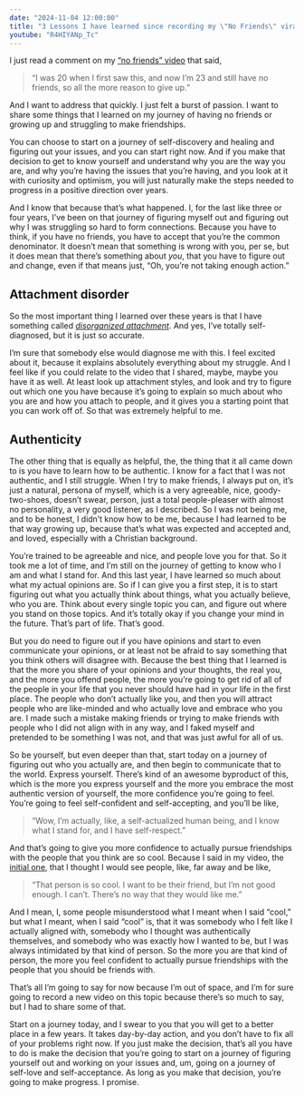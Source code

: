 ```yaml
---
date: "2024-11-04 12:00:00"
title: "3 Lessons I have learned since recording my \"No Friends\" viral video"
youtube: "R4HIYANp_Tc"
---
```


I just read a comment on my [“no friends” video](*<?=$rbase?>*/2019-08-12-21-years-old-i-have-no-friends) that said,
> “I was 20 when I first saw this, and now I’m 23 and still have no friends, so all the more reason to give up.”

And I want to address that quickly. I just felt a burst of passion. I want to share some things that I learned on my journey of having no friends or growing up and struggling to make friendships.

You can choose to start on a journey of self-discovery and healing and figuring out your issues, and you can start right now. And if you make that decision to get to know yourself and understand why you are the way you are, and why you’re having the issues that you’re having, and you look at it with curiosity and optimism, you will just naturally make the steps needed to progress in a positive direction over years.

And I know that because that’s what happened. I, for the last like three or four years, I’ve been on that journey of figuring myself out and figuring out why I was struggling so hard to form connections. Because you have to think, if you have no friends, you have to accept that you’re the common denominator. It doesn’t mean that something is wrong with you, per se, but it does mean that there’s something about _you_, that you have to figure out and change, even if that means just, “Oh, you’re not taking enough action.”


## Attachment disorder

So the most important thing I learned over these years is that I have something called [_disorganized attachment_](https://en.wikipedia.org/wiki/Attachment_disorder). And yes, I’ve totally self-diagnosed, but it is just so accurate.

I’m sure that somebody else would diagnose me with this. I feel excited about it, because it explains absolutely everything about my struggle. And I feel like if you could relate to the video that I shared, maybe, maybe you have it as well. At least look up attachment styles, and look and try to figure out which one you have because it’s going to explain so much about who you are and how you attach to people, and it gives you a starting point that you can work off of. So that was extremely helpful to me.


## Authenticity

The other thing that is equally as helpful, the, the thing that it all came down to is you have to learn how to be authentic. I know for a fact that I was not authentic, and I still struggle. When I try to make friends, I always put on, it’s just a natural, persona of myself, which is a very agreeable, nice, goody-two-shoes, doesn’t swear,  person, just a total people-pleaser with almost no personality, a very good listener, as I described. So I was not being me, and to be honest, I didn’t know how to be me, because I had learned to be that way growing up, because that’s what was expected and accepted and, and loved, especially with a Christian background.

You’re trained to be agreeable and nice, and people love you for that. So it took me a lot of time, and I’m still on the journey of getting to know who I am and what I stand for. And this last year, I have learned so much about what my actual opinions are. So if I can give you a first step, it is to start figuring out what you actually think about things, what you actually believe, who you are. Think about every single topic you can, and figure out where you stand on those topics. And it’s totally okay if you change your mind in the future. That’s part of life. That’s good.

But you do need to figure out if you have opinions and start to even communicate your opinions, or at least not be afraid to say something that you think others will disagree with. Because the best thing that I learned is that the more you share of your opinions and your thoughts, the real you, and the more you offend people, the more you’re going to get rid of all of the people in your life that you never should have had in your life in the first place. The people who don’t actually like you, and then you will attract people who are like-minded and who actually love and embrace who you are. I made such a mistake making friends or trying to make friends with people who I did not align with in any way, and I faked myself and pretended to be something I was not, and that was just awful for all of us.

So be yourself, but even deeper than that, start today on a journey of figuring out who you actually are, and then begin to communicate that to the world. Express yourself. There’s kind of an awesome byproduct of this, which is the more you express yourself and the more you embrace the most authentic version of yourself, the more confidence you’re going to feel. You’re going to feel self-confident and self-accepting, and you’ll be like,
> “Wow, I’m actually, like, a self-actualized human being, and I know what I stand for, and I have self-respect.”

And that’s going to give you more confidence to actually pursue friendships with the people that you think are so cool. Because I said in my video, the [initial one](*<?=$rbase?>*/2019-08-12-21-years-old-i-have-no-friends), that I thought I would see people, like, far away and be like,
> “That person is so cool. I want to be their friend, but I’m not good enough. I can’t. There’s no way that they would like me.”

And I mean, I, some people misunderstood what I meant when I said “cool,” but what I meant, when I said “cool” is, that it was somebody who I felt like I actually aligned with, somebody who I thought was authentically themselves, and somebody who was exactly how I wanted to be, but I was always intimidated by that kind of person. So the more you are that kind of person, the more you feel confident to actually pursue friendships with the people that you should be friends with.

That’s all I’m going to say for now because I’m out of space, and I’m for sure going to record a new video on this topic because there’s so much to say, but I had to share some of that.

Start on a journey today, and I swear to you that you will get to a better place in a few years. It takes day-by-day action, and you don’t have to fix all of your problems right now. If you just make the decision, that’s all you have to do is make the decision that you’re going to start on a journey of figuring yourself out and working on your issues and, um, going on a journey of self-love and self-acceptance. As long as you make that decision, you’re going to make progress. I promise.

